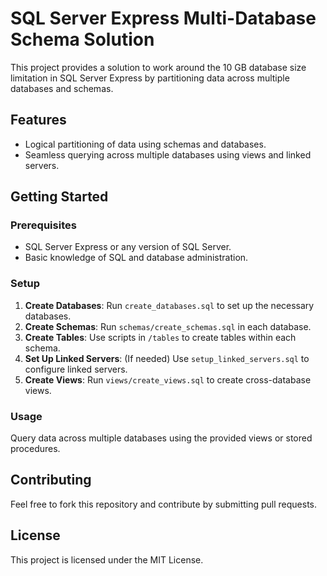 # SQL Server Express Multi-Database Schema Solution

This project provides a solution to work around the 10 GB database size limitation in SQL Server Express by partitioning data across multiple databases and schemas.

## Features

- Logical partitioning of data using schemas and databases.
- Seamless querying across multiple databases using views and linked servers.

## Getting Started

### Prerequisites

- SQL Server Express or any version of SQL Server.
- Basic knowledge of SQL and database administration.

### Setup

1. **Create Databases**: Run `create_databases.sql` to set up the necessary databases.
2. **Create Schemas**: Run `schemas/create_schemas.sql` in each database.
3. **Create Tables**: Use scripts in `/tables` to create tables within each schema.
4. **Set Up Linked Servers**: (If needed) Use `setup_linked_servers.sql` to configure linked servers.
5. **Create Views**: Run `views/create_views.sql` to create cross-database views.

### Usage

Query data across multiple databases using the provided views or stored procedures.

## Contributing

Feel free to fork this repository and contribute by submitting pull requests.

## License

This project is licensed under the MIT License.
